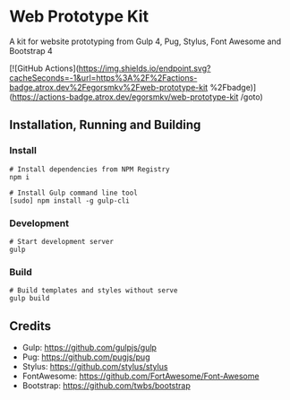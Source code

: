 # Web Prototype Kit

A kit for website prototyping from Gulp 4, Pug, Stylus, Font Awesome and Bootstrap 4

[![GitHub Actions](https://img.shields.io/endpoint.svg?cacheSeconds=-1&url=https%3A%2F%2Factions-badge.atrox.dev%2Fegorsmkv%2Fweb-prototype-kit
%2Fbadge)](https://actions-badge.atrox.dev/egorsmkv/web-prototype-kit
/goto)

## Installation, Running and Building

### Install

```shell
# Install dependencies from NPM Registry
npm i

# Install Gulp command line tool
[sudo] npm install -g gulp-cli
```

### Development

```shell
# Start development server
gulp
```

### Build

```shell
# Build templates and styles without serve
gulp build
```

## Credits

* Gulp: https://github.com/gulpjs/gulp
* Pug: https://github.com/pugjs/pug
* Stylus: https://github.com/stylus/stylus
* FontAwesome: https://github.com/FortAwesome/Font-Awesome
* Bootstrap: https://github.com/twbs/bootstrap
